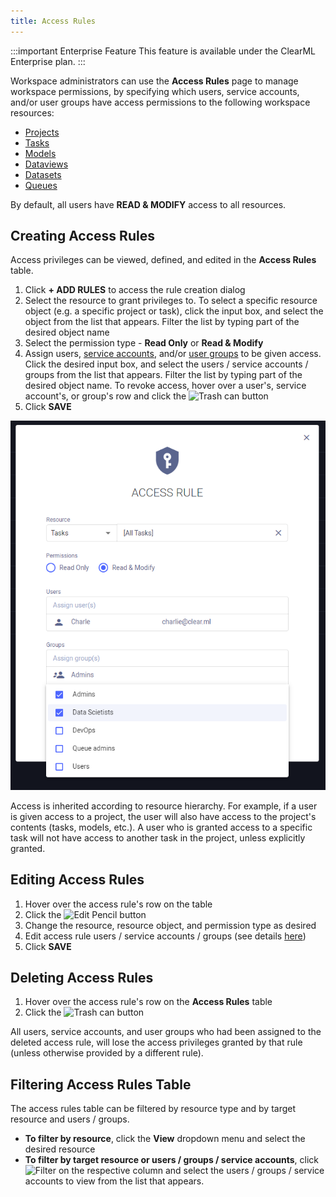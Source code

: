 ```yaml
---
title: Access Rules
---
```


:::important Enterprise Feature 
This feature is available under the ClearML Enterprise plan.
:::

Workspace administrators can use the **Access Rules** page to manage workspace permissions, by specifying which users,
service accounts, and/or user groups have access permissions to the following workspace resources:
 
* [Projects](../../fundamentals/projects.md)
* [Tasks](../../fundamentals/task.md) 
* [Models](../../fundamentals/artifacts.md)
* [Dataviews](../../hyperdatasets/dataviews.md) 
* [Datasets](../../hyperdatasets/dataset.md)
* [Queues](../../fundamentals/agents_and_queues.md#what-is-a-queue) 

By default, all users have **READ & MODIFY** access to all resources.

## Creating Access Rules
Access privileges can be viewed, defined, and edited in the **Access Rules** table. 

1. Click **+ ADD RULES** to access the rule creation dialog
1. Select the resource to grant privileges to. To select a specific resource object (e.g. a 
   specific project or task), click the input box, and select the object from the list that appears. Filter the 
   list by typing part of the desired object name
1. Select the permission type - **Read Only** or **Read & Modify**
1. Assign users, [service accounts](webapp_settings_access_rules.md#service-accounts), and/or [user groups](webapp_settings_users.md#user-groups) 
   to be given access. Click the 
   desired input box, and select the users / service accounts / groups from the list that appears. Filter the list by 
   typing part of the desired object name. To revoke 
   access, hover over a user's, service account's, or group's row and click the <img src="/docs/latest/icons/ico-trash.svg" alt="Trash can" className="icon size-md" /> 
   button
1. Click **SAVE**

![Access rule creation dialog](../../img/settings_access_rules.png)

Access is inherited according to resource hierarchy. For example, if a user is given access to a project, the user will 
also have access to the project's contents (tasks, models, etc.). A user who is granted access to a specific task will 
not have access to another task in the project, unless explicitly granted.  

## Editing Access Rules
1. Hover over the access rule's row on the table
1. Click the <img src="/docs/latest/icons/ico-edit.svg" alt="Edit Pencil" className="icon size-md" /> button
1. Change the resource, resource object, and permission type as desired
1. Edit access rule users / service accounts / groups (see details [here](#creating-access-rules))
1. Click **SAVE**

## Deleting Access Rules
1. Hover over the access rule's row on the **Access Rules** table
1. Click the <img src="/docs/latest/icons/ico-trash.svg" alt="Trash can" className="icon size-md" /> button

All users, service accounts, and user groups who had been assigned to the deleted access rule, will lose the access privileges granted by
that rule (unless otherwise provided by a different rule).

## Filtering Access Rules Table

The access rules table can be filtered by resource type and by target resource and users / groups. 
* **To filter by resource**, click the **View** dropdown menu and select the desired resource
* **To filter by target resource or users / groups / service accounts**, click <img src="/docs/latest/icons/ico-filter-off.svg" alt="Filter" className="icon size-md" />
on the respective column and select the users / groups / service accounts to view from the list that appears. 
